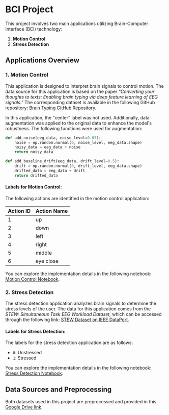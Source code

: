 # BCI Project

This project involves two main applications utilizing Brain-Computer Interface (BCI) technology:

1. **Motion Control**
2. **Stress Detection**

## Applications Overview

### 1. Motion Control
This application is designed to interpret brain signals to control motion. The data source for this application is based on the paper *"Converting your thoughts to texts: Enabling brain typing via deep feature learning of EEG signals."* The corresponding dataset is available in the following GitHub repository: [Brain Typing GitHub Repository](https://github.com/xiangzhang1015/Brain_typing?tab=readme-ov-file).

In this application, the "center" label was not used. Additionally, data augmentation was applied to the original data to enhance the model's robustness. The following functions were used for augmentation:

```python
def add_noise(eeg_data, noise_level=0.05):
    noise = np.random.normal(0, noise_level, eeg_data.shape)
    noisy_data = eeg_data + noise
    return noisy_data

def add_baseline_drift(eeg_data, drift_level=0.5):
    drift = np.random.normal(0, drift_level, eeg_data.shape)
    drifted_data = eeg_data + drift
    return drifted_data
```
#### Labels for Motion Control:
The following actions are identified in the motion control application:

| Action ID | Action Name   |
|-----------|---------------|
| 1         | up            |
| 2         | down          |
| 3         | left          |
| 4         | right         |
| 5         | middle        |
| 6         | eye close     |

You can explore the implementation details in the following notebook: [Motion Control Notebook](https://github.com/NeuroSafe-Drive/NeuroSafe-Drive-System/blob/Brain-computer-Interface/motion.ipynb).

### 2. Stress Detection
The stress detection application analyzes brain signals to determine the stress levels of the user. The data for this application comes from the *STEW: Simultaneous Task EEG Workload Dataset,* which can be accessed through the following link: [STEW Dataset on IEEE DataPort](https://ieee-dataport.org/open-access/stew-simultaneous-task-eeg-workload-dataset).

#### Labels for Stress Detection:
The labels for the stress detection application are as follows:

- `0`: Unstressed
- `1`: Stressed

You can explore the implementation details in the following notebook: [Stress Detection Notebook](https://github.com/NeuroSafe-Drive/NeuroSafe-Drive-System/blob/Brain-computer-Interface/stress.ipynb).

## Data Sources and Preprocessing

Both datasets used in this project are preprocessed and provided in this [Google Drive link](https://drive.google.com/drive/folders/1d4sSMIGzQq_d-SoNrowMDIJ8cjvrVDNM).


